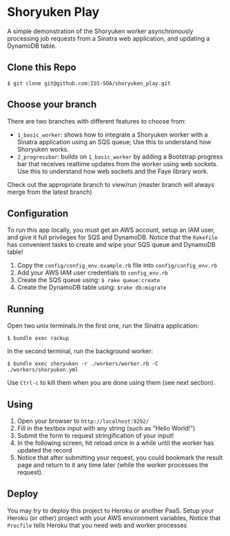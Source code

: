 # Shoryuken Play

A simple demonstration of the Shoryuken worker asynchronously processing job
requests from a Sinatra web application, and updating a DynamoDB table.

## Clone this Repo

```
$ git clone git@github.com:ISS-SOA/shoryuken_play.git
```
## Choose your branch

There are two branches with different features to choose from:
- `1_basic_worker`: shows how to integrate a Shoryuken worker with a Sinatra application using an SQS queue; Use this to understand how Shoryuken works.
- `2_progressbar`: builds on `1_basic_worker` by adding a Bootstrap progress bar that receives realtime updates from the worker using web sockets. Use this to understand how web sockets and the Faye library work.

Check out the appropriate branch to view/run (master branch will always merge from the latest branch)

## Configuration

To run this app locally, you must get an AWS account, setup an IAM user, and
give it full privileges for SQS and DynamoDB. Notice that the `Rakefile` has
convenient tasks to create and wipe your SQS queue and DynamoDB table!

1. Copy the `config/config_env.example.rb` file into `config/config_env.rb`
2. Add your AWS IAM user credentials to `config_env.rb`
3. Create the SQS queue using: `$ rake queue:create`
4. Create the DynamoDB table using: `$rake db:migrate`

## Running

Open two unix terminals.In the first one, run the Sinatra application:
```
$ bundle exec rackup
```

In the second terminal, run the background worker:
```
$ bundle exec shoryuken -r ./workers/worker.rb -C ./workers/shoryuken.yml
```

Use `Ctrl-c` to kill them when you are done using them (see next section).

## Using

1. Open your browser to `http://localhost:9292/`
2. Fill in the textbox input with any string (such as "Hello World!")
3. Submit the form to request stringification of your input!
4. In the following screen, hit reload once in a while until the worker has
updated the record
5. Notice that after submitting your request, you could bookmark the result page
and return to it any time later (while the worker processes the request).

## Deploy

You may try to deploy this project to Heroku or another PaaS. Setup your Heroku
(or other) project with your AWS environment variables, Notice that `Procfile`
tells Heroku that you need web and worker processes
